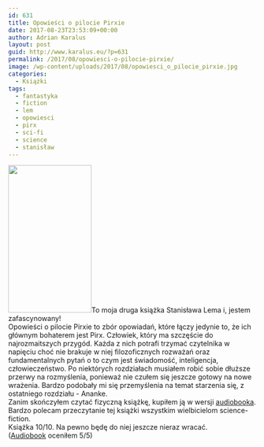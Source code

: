 ```yaml
---
id: 631
title: Opowieści o pilocie Pirxie
date: 2017-08-23T23:53:09+00:00
author: Adrian Karalus
layout: post
guid: http://www.karalus.eu/?p=631
permalink: /2017/08/opowiesci-o-pilocie-pirxie/
image: /wp-content/uploads/2017/08/opowiesci_o_pilocie_pirxie.jpg
categories:
  - Książki
tags:
  - fantastyka
  - fiction
  - lem
  - opowiesci
  - pirx
  - sci-fi
  - science
  - stanisław
---
```

[<img class="alignleft wp-image-635 size-medium" src="https://i2.wp.com/www.karalus.eu/wp-content/uploads/2017/08/opowiesci_o_pilocie_pirxie.jpg?resize=169%2C300" alt="" width="169" height="300" srcset="https://i2.wp.com/www.karalus.eu/wp-content/uploads/2017/08/opowiesci_o_pilocie_pirxie.jpg?resize=169%2C300 169w, https://i2.wp.com/www.karalus.eu/wp-content/uploads/2017/08/opowiesci_o_pilocie_pirxie.jpg?resize=576%2C1024 576w, https://i2.wp.com/www.karalus.eu/wp-content/uploads/2017/08/opowiesci_o_pilocie_pirxie.jpg?w=639 639w" sizes="(max-width: 169px) 100vw, 169px" data-recalc-dims="1" />](https://i2.wp.com/www.karalus.eu/wp-content/uploads/2017/08/opowiesci_o_pilocie_pirxie.jpg)To moja druga książka Stanisława Lema i, jestem zafascynowany!  
Opowieści o pilocie Pirxie to zbór opowiadań, które łączy jedynie to, że ich głównym bohaterem jest Pirx. Człowiek, który ma szczęście do najrozmaitszych przygód. Każda z nich potrafi trzymać czytelnika w napięciu choć nie brakuje w niej filozoficznych rozważań oraz fundamentalnych pytań o to czym jest świadomość, inteligencja, człowieczeństwo. Po niektórych rozdziałach musiałem robić sobie dłuższe przerwy na rozmyślenia, ponieważ nie czułem się jeszcze gotowy na nowe wrażenia. Bardzo podobały mi się przemyślenia na temat starzenia się, z ostatniego rozdziału - Ananke.  
Zanim skończyłem czytać fizyczną książkę, kupiłem ją w wersji [audiobooka](http://audioteka.com/pl/audiobook/opowiesci-o-pilocie-pirxie-lem).   
Bardzo polecam przeczytanie tej książki wszystkim wielbicielom science-fiction.  
Książka 10/10. Na pewno będę do niej jeszcze nieraz wracać.  
([Audiobook](http://audioteka.com/pl/audiobook/opowiesci-o-pilocie-pirxie-lem) oceniłem 5/5)